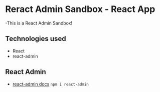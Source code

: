 # Reract Admin Sandbox  -  React App

-This is a React Admin Sandbox!


## Technologies used
- React
- react-admin


## React Admin
- [react-admin docs](https://www.npmjs.com/package/react-admin)
`
npm i react-admin
`





